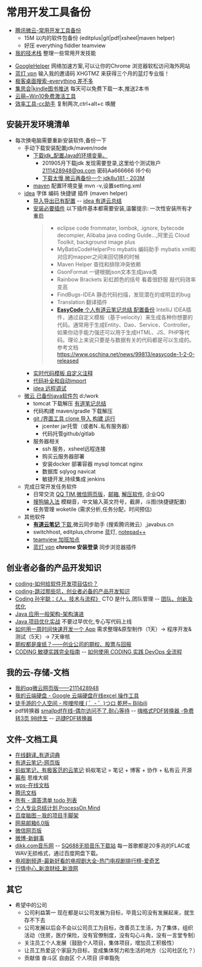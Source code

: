 # 常用开发工具备份
* [腾讯微云-常用开发工具备份](https://share.weiyun.com/5SDdsAZ) 
  * 15M 以内的软件包备份 (editplus|git|pdf|xsheel|maven helper)
  * 好压 everything fiddler teamview   
* [我的技术栈](https://mubu.com/doc/1pyVfurgHo) 整理一些常用开发技能
- [GoogleHelper](http://googlehelper.net/) 网络加速方案,可以让你的Chrome 浏览器软松访问海外网站
- [蓝灯 vpn](https://github.com/getlantern/forum) 输入我的邀请码 XHGTMZ 来获得三个月的蓝灯专业版！ 
- [极客桌面搜索-everything 差不多](http://f.jicer.cn/)
- [集思会|kindle图书推送](http://www.kindlepush.com/main) 每天可以免费下载一本,推送2本书
- [云萌~Win10免费激活工具](https://cmwtat.cloudmoe.com/cn.html)
- [效率工具-cc助手](https://ccyixia.com/) 复制两次,ctrl+alt+c 唤醒

## 安装开发环境清单
* 每次换电脑需要重新安装软件,备份一下
  * 手动下载安装配置jdk/maven/node
    * [下载jdk_配置Java的环境变量。](http://note.youdao.com/noteshare?id=9bdf69bdff29ef73904f4db2006889d5&sub=2ABC9D6576D645CF951CF3F66E53333F)
        * 201905月下载jdk 发现需要登录,这里给个测试账户 2111428948@qq.com 密码Aa666666 (6个6)
        * [下载太慢,微云再备份一个 jdk8u181 - 203M](https://share.weiyun.com/5mRhoeK)
    * [maven](books/2.tools/maven.md) 配置环境变量  mvn -v,设置setting.xml 
  * [idea](books/2.tools/idea.md) 字体 编码 快捷键 插件 (maven helper)
    * [导入导出已有配置](http://note.youdao.com/noteshare?id=9aead5e96477779e492194dd26972897) -- [idea 有道云总结](http://note.youdao.com/noteshare?id=1f3dfa49068766d3ecec91fb0cb6d8b0)
    * [安装必要插件](http://note.youdao.com/noteshare?id=448fdba1f782631fcbd18982bb2d7b90) 以下插件基本都需要安装,温馨提示: 一次性安装所有才重启
       > * eclipse code frommater, lombok, .ignore, bytecode decompier, Alibaba java coding Guide...,阿里云 Cloud Toolkit, background image plus     
       > * MyBatisCodeHelperPro  mybatis 编码助手 mybatis xml和对应的mapper之间来回切换的时候
       > * Maven Helper  查找和排除冲突依赖
       > * GsonFormat  一键根据json文本生成java类
       > * Rainbow Brackets 彩虹颜色的括号  看着很舒服 敲代码效率变高
       > * FindBugs-IDEA 静态代码扫描，发现潜在的或明显的bug 
       > * Translation 翻译插件
       > * [**EasyCode** 个人有道云笔记总结 配置备份](http://note.youdao.com/noteshare?id=1602e6bf67f66b7df774a78a0eb61076&sub=07E9AE76FFDE49088BB2A6BEF96304C7)
         IntelliJ IDEA插件，通过自定义模板（基于velocity）来生成各种你想要的代码。通常用于生成Entity、Dao、Service、Controller。
         如果你动手能力强还可以用于生成HTML、JS、PHP等代码。理论上来说只要是与数据有关的代码都是可以生成的。 
         参考文档 https://www.oschina.net/news/99813/easycode-1-2-0-released     
    * [实时代码模板,自定义注释](http://note.youdao.com/noteshare?id=87b6a6a46e98a456a4b44e55352ba203)
    * [代码补全和自动import](http://note.youdao.com/noteshare?id=da869f3607d7edc4e0050fb553684b49)
    * [idea 远程调试](http://note.youdao.com/noteshare?id=0091caae544db2fb18140a1893a0aad2)
  * [微云 已备份java软件包](https://share.weiyun.com/5z0d0Vo) d:/work
    * tomcat 下载解压 [有道笔记总结](http://note.youdao.com/noteshare?id=1da4b6f28cb8995a2496440a43edebfd) 
    * 代码构建 maven/gradle 下载解压
    * [git /界面工具 clone 导入 构建 运行](books/2.tools/git_init.md)
      * jcenter jar托管（或者N..私有服务器）
      * 代码托管github/gitlab
    * 服务器相关
      * ssh 服务，xsheel远程连接
      * 购买云服务器部署
      * 安装docker 部署容器 mysql tomcat nginx
      * 数据库 sqlyog navicat
      * 敏捷开发,持续集成 jenkins
  * 完成日常开发任务软件
      * 日常交流 [QQ TIM](https://office.qq.com/),[微信网页版](https://wx2.qq.com/)，[邮箱](http://mail.163.com/dashi/), [解压软件](https://share.weiyun.com/5QXqTjo), 企业QQ
      * [搜狗输入法](https://pinyin.sogou.com/) 模糊音，中文输入英文符号，截屏，斗图(快捷键配置)
      * 任务管理 woketile (需求分析,任务分配，时间预估)
  * 其他软件
      * [**有道云笔记** 下载](https://note.youdao.com/download.html#win),微云同步助手 (搜索腾讯微云）,javabus.cn
      * switchhost, editplus,chrome 蓝灯,  [notepad++](https://notepad-plus-plus.org/download/v7.7.html)
      * [teamview 加班加点](https://share.weiyun.com/5n1epk8)
      - [蓝灯 vpn](https://github.com/getlantern/forum) **chrome 安装登录** 同步浏览器插件


## 创业者必备的产品开发知识
- [coding-如何给软件开发项目估价？](https://blog.coding.net/blog/How-to-estimate-the-program)
- [coding-跳过那些坑，创业者必备的产品开发知识](https://blog.coding.net/blog/development-skill-for-Entrepreneur)
- [Coding 孙宇聪：《人，技术与流程》](https://blog.coding.net/blog/human-tech-procedure) CTO 是什么,团队管理  --  [团队、创新及优化](https://blog.coding.net/blog/Team-Innovation-Growth)
- [Java 应用一般架构-架构演进](https://blog.coding.net/blog/General-architecture-for-Java-applications)
- [Java 项目优化实战](https://blog.coding.net/blog/java-coding-performance) 不要过早优化,专心写代码上线
- [如何用一周时间快速开发一个 App](https://blog.coding.net/blog/how-to-build-an-app-in-a-week) 需求整理&原型制作（1天）-> 程序开发&测试（5天）-> 7天审核
- [期权都是废纸？——创业公司的期权、股票与回报](https://blog.coding.net/blog/options)
- [CODING 敏捷实践完全指南](https://blog.coding.net/blog/scrum) -- [如何使用 CODING 实践 DevOps 全流程](https://blog.coding.net/blog/howtousecodingdevops)

## 我的云-存储-文档
* <A HREF="https://www.weiyun.com/disk/index.html">我的qq微云网页版——2111428948</A>
* <A HREF="https://drive.google.com/drive/my-drive">我的云端硬盘 - Google 云端硬盘在线excel 操作工具</A>
* <A HREF="https://space.bilibili.com/279716873/#/favlist?fid=99297122">徒手游的个人空间 - 哔哩哔哩 ( ゜- ゜)つロ 乾杯~ Bilibili</A>
* pdf转换器 [smallpdf在线-偶尔访问不了,耐心等待](https://smallpdf.com/cn) -- [嗨格式PDF转换器 -免费转3页 98终生](http://www.haigeshi.com/) -- [迅捷PDF转换器](https://www2.tianduntech.com/pdfconverter4/?utm_source=baidu-1&utm_medium=cpc&utm_campaign=PDF%E8%BD%AC%E6%8D%A2%E5%99%A8&utm_term=%E5%9C%A8%E7%BA%BFpdf%E8%BD%AC%E6%8D%A2)

## 文件-文档工具
* <A HREF="http://dict.youdao.com/search?q=mechanism&keyfrom=fanyi.smartResult">在线翻译_有道词典</A>
* <A HREF="https://note.youdao.com/web/#/file/recent/note/8DB549869EB24D769C31F7F66F8AFB17/">有道云笔记-网页版</A>
* [蚂蚁笔记，有极客范的云笔记](https://leanote.com/) 蚂蚁笔记 = 笔记 + 博客 + 协作 + 私有云 开源
* <A HREF="https://mubu.com/list#1SSO-Q_Gap">幕布</A> 思维大纲
* <A HREF="https://drive.wps.cn/latest">wps-在线文档</A>
* <A HREF="https://docs.qq.com/desktop/index.html?_from=1">腾讯文档</A>
* <A HREF="https://www.dida365.com/#q/all/tasks">所有 - 滴答清单 todo 列表</A>
* <A HREF="https://www.processon.com/mindmap/596083b6e4b0a77c5aeb998d">个人专业总结计划 ProcessOn Mind</A>
* <A HREF="http://naotu.baidu.com/home/fe71bee1396a586323acd02ce1b1c406">百度脑图－我的项目手脚架</A>
* <A HREF="https://mail.163.com/js6/main.jsp?sid=qBEvVfwmAlMHYDfPObmmPQrBrNXoRrHV&df=email163#module=welcome.WelcomeModule%7C%7B%7D">网易邮箱6.0版</A>
* <A HREF="https://wx2.qq.com/">微信网页版</A>
* <A HREF="http://weibo.com/u/5414365820/home?wvr=5">微博-新鲜事</A>
* <A HREF="http://www.djkk.com/dance/play/303571.html">djkk.com音乐网</A> -- [SQ688无损音乐下载站](https://www.sq688.com/) 每一首歌都是20多兆的FLAC或WAV无损格式，通过百度网盘下载。
* <A HREF="http://www.iqiyi.com/dianshiju/">电视剧频道-最新好看的电视剧大全-热门电视剧排行榜-爱奇艺</A>
* <A HREF="http://vip.stock.finance.sina.com.cn/mkt/#sge_gold">行情中心_新浪财经_新浪网</A>

      
## 其它
* 希望中的公司
  * 公司利益第一 现在都是以公司发展为目标，毕竟公司没有发展起来，就生存不下去
  * 公司发展以后会不会以公司员工为目标，改善员工生活，为了集体，组织活动（住房，医疗保险，没有官僚制度，没有勾心斗角，没有一言堂专制）
  * 关注员工个人发展（鼓励个人项目，集体项目，增加员工积极性）
  * 让员工热爱这个家庭为目标，变成集体努力和生活的地方（公司社区化？）
  * 贡献值 奋斗区 自由区 个人项目 评审豁免



